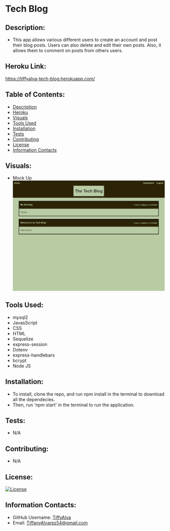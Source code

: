 # Tech Blog

## Description:
- This app allows various different users to create an account and post their blog posts. Users can also  delete and edit their own posts. Also, it allows them to comment on posts from others users.

## Heroku Link:

https://tiffyalva-tech-blog.herokuapp.com/


## Table of Contents:
* [Description](#description)
* [Heroku](#heroku-link)
* [Visuals](#visuals)
* [Tools Used](#tools-used)
* [Installation](#installation)
* [Tests](#tests)
* [Contributing](#contributing)
* [License](#license)
* [Information Contacts](#information-contacts)



## Visuals:

- Mock Up
![](./public/images/MockUp.jpg)

## Tools Used: 
- mysql2
- JavasScript
- CSS
- HTML
- Sequelize
- express-session
- Dotenv
- express-handlebars
- bcrypt
- Node JS


## Installation:
- To install, clone the repo, and run npm install in the terminal to download all the dependecies. 
- Then, run 'npm start' in the terminal to run the application.

## Tests:
- N/A

## Contributing:
- N/A


## License:
[![License](https://img.shields.io/badge/License-Apache_2.0-blue.svg)](https://opensource.org/licenses/Apache-2.0) 

## Information Contacts:
* GitHub Username: <a href="https://github.com/TiffyAlva">TiffyAlva</a>
* Email: <a href="malito:TiffanyAlvarez54@gmail.com">TiffanyAlvarez54@gmail.com

